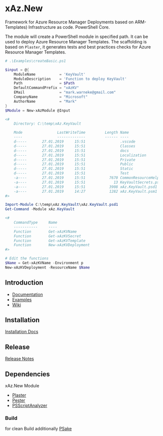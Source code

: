 # xAz.New

Framework for Azure Resource Manager Deployments based on ARM-Templates) Infrastructure as code. PowerShell Core.

The module will create a PowerShell module in specified path.
It can be used to deploy Azure Resource Manager Templates.
The scaffolding is based on `Plaster`, it generates tests and best practices checks for Azure Resource Manager Templates.

```PowerShell
# .\Examples\createBasic.ps1

$input = @{
    ModuleName           = 'KeyVault'
    ModuleDescription    = 'Function to deploy KeyVault'
    Path                 = $Path
    DefaultCommandPrefix = "xAzKV"
    EMail                = "mark.warneke@gmail.com"
    CompanyName          = "Microsoft"
    AuthorName           = "Mark"
}
$Module = New-xAzModule @Input

<#
    Directory: C:\temp\xAz.KeyVault

    Mode                LastWriteTime         Length Name
    ----                -------------         ------ ----
    d-----       27.01.2019     15:51                .vscode
    d-----       27.01.2019     15:51                Classes
    d-----       27.01.2019     15:51                docs
    d-----       27.01.2019     15:51                Localization
    d-----       27.01.2019     15:51                Private
    d-----       27.01.2019     15:51                Public
    d-----       27.01.2019     15:51                Static
    d-----       27.01.2019     15:51                Test
    -a----       27.01.2019     15:51           7670 CommonResourceHelper.psm1
    -a----       27.01.2019     15:51             13 KeyVaultSecrets.psd1
    -a----       27.01.2019     15:51           3908 xAz.KeyVault.psd1
    -a----       27.01.2019     14:27           1282 xAz.KeyVault.psm1
#>

Import-Module C:\temp\xAz.KeyVault\xAz.KeyVault.psd1
Get-Command -Module xAz.KeyVault

<#
    CommandType     Name                                               Version    Source
    -----------     ----                                               -------    ------
    Function        Get-xAzKVName                                      0.0.1      xAz.KeyVault
    Function        Get-xAzKVSecret                                    0.0.1      xAz.KeyVault
    Function        Get-xAzKVTemplate                                  0.0.1      xAz.KeyVault
    Function        New-xAzKVDeployment                                0.0.1      xAz.KeyVault
#>

# Edit the functions
$Name = Get-xAzKVName -Environment p
New-xAzKVDeployment -ResourceName $Name
```

## Introduction

- [Documentation](xAz.New/docs/en-US)
- [Examples](Examples)
- [Wiki](https://github.com/mark-mit-k/Az.New/wiki)

## Installation

[Installation Docs](xAz.New/docs/en-US/InstallNotes.md)

## Release

[Release Notes](xAz.New/docs/en-US/ReleaseNotes.md)

## Dependencies

xAz.New Module

- [Plaster](https://github.com/PowerShell/Plaster)
- [Pester](https://github.com/Pester/Pester)
- [PSScriptAnalyzer](https://github.com/PowerShell/PSScriptAnalyzer)

### Build

for clean Build additionally [PSake](https://github.com/psake/psake)